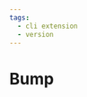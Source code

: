 ```yaml
---
tags:
  - cli extension
  - version
---
```


# Bump

<include repo_url="https://github.com/foliant-docs/foliantcontrib.bump.git" path="README.md" sethead="2" nohead="true"></include>
